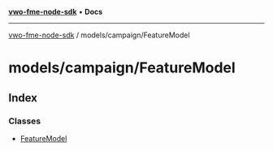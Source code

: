 [**vwo-fme-node-sdk**](../../../README.md) • **Docs**

---

[vwo-fme-node-sdk](../../../modules.md) / models/campaign/FeatureModel

# models/campaign/FeatureModel

## Index

### Classes

- [FeatureModel](classes/FeatureModel.md)

